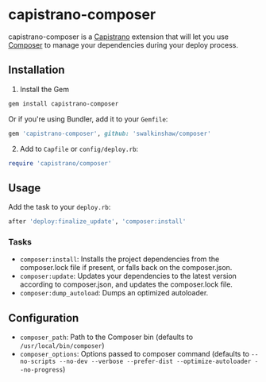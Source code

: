 # capistrano-composer

capistrano-composer is a [Capistrano](https://github.com/capistrano/capistrano) extension that will let you use [Composer](http://getcomposer.org/) to manage your dependencies during your deploy process.

## Installation

1. Install the Gem

```bash
gem install capistrano-composer
```

Or if you're using Bundler, add it to your `Gemfile`:

```ruby
gem 'capistrano-composer', github: 'swalkinshaw/composer'
```

2. Add to `Capfile` or `config/deploy.rb`:

```ruby
require 'capistrano/composer'
```

## Usage

Add the task to your `deploy.rb`:

```ruby
after 'deploy:finalize_update', 'composer:install'
```

### Tasks

* `composer:install`: Installs the project dependencies from the composer.lock file if present, or falls back on the composer.json.
* `composer:update`: Updates your dependencies to the latest version according to composer.json, and updates the composer.lock file.
* `composer:dump_autoload`: Dumps an optimized autoloader.

## Configuration

* `composer_path`: Path to the Composer bin (defaults to `/usr/local/bin/composer`)
* `composer_options`: Options passed to composer command (defaults to `--no-scripts --no-dev --verbose --prefer-dist --optimize-autoloader --no-progress`)

